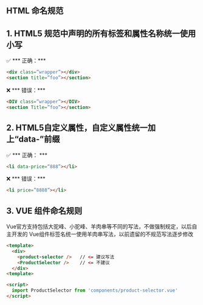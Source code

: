 ## HTML 命名规范

## 1. HTML5 规范中声明的所有标签和属性名称统一使用小写

✅ *** 正确：***

```html
<div class=”wrapper”></div>
<section title=”foo”></section>
```

❌ *** 错误：*** 

```html
<DIV class=”wrapper”></DIV> 
<section Title=”foo”></section>
```

## 2. HTML5自定义属性，自定义属性统一加上“data-”前缀

✅ *** 正确： ***

```html 
<li data-price=“888”></li>
```

❌ *** 错误：***
```html
<li price=”8888”></li>
```

## 3. VUE 组件命名规则

Vue官方支持包括大驼峰、小驼峰、羊肉串等不同的写法，不做强制规定，以后自主开发的 Vue组件标签名统一使用羊肉串写法，以前遗留的不规范写法逐步修改

```html
<template>
  <div>
    <product-selector />   // <= 建议写法
    <ProductSelector />    // <= 不建议
  </div>
<template>

<script>
  import ProductSelector from 'components/product-selector.vue'
</script>
```